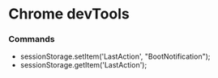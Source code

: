 # Chrome devTools

### Commands

- sessionStorage.setItem('LastAction', "BootNotification");
- sessionStorage.getItem('LastAction');
